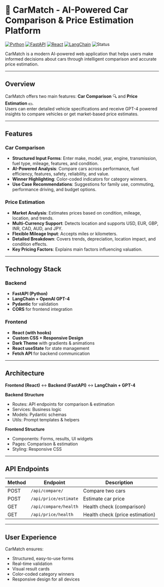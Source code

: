 # 🚗 CarMatch - AI-Powered Car Comparison & Price Estimation Platform

[![Python](https://img.shields.io/badge/Python-3.10%2B-blue.svg)](https://www.python.org/)
[![FastAPI](https://img.shields.io/badge/FastAPI-Backend-green.svg)](https://fastapi.tiangolo.com/)
[![React](https://img.shields.io/badge/React-Frontend-blue.svg)](https://react.dev/)
[![LangChain](https://img.shields.io/badge/LangChain-AI%20Integration-orange.svg)](https://www.langchain.com/)
![Status](https://img.shields.io/badge/Status-Active-success.svg)

CarMatch is a modern AI-powered web application that helps users make informed decisions about cars through intelligent comparison and accurate price estimation.

---

## Overview

CarMatch offers two main features: **Car Comparison** 🔍 and **Price Estimation** 💵.  
Users can enter detailed vehicle specifications and receive GPT-4 powered insights to compare vehicles or get market-based price estimates.

---

## Features

### Car Comparison
- **Structured Input Forms**: Enter make, model, year, engine, transmission, fuel type, mileage, features, and condition.
- **AI-Powered Analysis**: Compare cars across performance, fuel efficiency, features, safety, reliability, and value.
- **Winner Highlighting**: Color-coded indicators for category winners.
- **Use Case Recommendations**: Suggestions for family use, commuting, performance driving, and budget options.

### Price Estimation
- **Market Analysis**: Estimates prices based on condition, mileage, location, and trends.
- **Multi-Currency Support**: Detects location and supports USD, EUR, GBP, INR, CAD, AUD, and JPY.
- **Flexible Mileage Input**: Accepts miles or kilometers.
- **Detailed Breakdown**: Covers trends, depreciation, location impact, and condition effects.
- **Key Pricing Factors**: Explains main factors influencing valuation.

---

## Technology Stack

### Backend
- **FastAPI (Python)**
- **LangChain + OpenAI GPT-4**
- **Pydantic** for validation
- **CORS** for frontend integration

### Frontend
- **React (with hooks)**
- **Custom CSS + Responsive Design**
- **Dark Theme** with gradients & animations
- **React useState** for state management
- **Fetch API** for backend communication

---

## Architecture

**Frontend (React)** ↔ **Backend (FastAPI)** ↔ **LangChain + GPT-4**  

**Backend Structure**
- Routes: API endpoints for comparison & estimation
- Services: Business logic
- Models: Pydantic schemas
- Utils: Prompt templates & helpers

**Frontend Structure**
- Components: Forms, results, UI widgets
- Pages: Comparison & estimation
- Styling: Responsive CSS

---

## API Endpoints

| Method | Endpoint | Description |
|--------|----------|-------------|
| POST   | `/api/compare/` | Compare two cars |
| POST   | `/api/price/estimate` | Estimate car price |
| GET    | `/api/compare/health` | Health check (comparison) |
| GET    | `/api/price/health` | Health check (price estimation) |

---

## User Experience

CarMatch ensures:
- Structured, easy-to-use forms
- Real-time validation
- Visual result cards
- Color-coded category winners
- Responsive design for all devices
